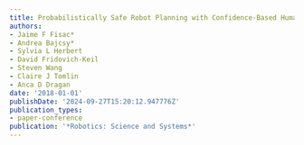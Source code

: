 ```yaml
---
title: Probabilistically Safe Robot Planning with Confidence-Based Human Predictions
authors:
- Jaime F Fisac*
- Andrea Bajcsy*
- Sylvia L Herbert
- David Fridovich-Keil
- Steven Wang
- Claire J Tomlin
- Anca D Dragan
date: '2018-01-01'
publishDate: '2024-09-27T15:20:12.947776Z'
publication_types:
- paper-conference
publication: '*Robotics: Science and Systems*'
---
```

